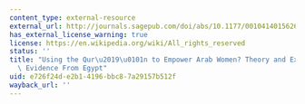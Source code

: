 ```yaml
---
content_type: external-resource
external_url: http://journals.sagepub.com/doi/abs/10.1177/0010414015626452
has_external_license_warning: true
license: https://en.wikipedia.org/wiki/All_rights_reserved
status: ''
title: "Using the Qur\u2019\u0101n to Empower Arab Women? Theory and Experimental\
  \ Evidence From Egypt"
uid: e726f24d-e2b1-4196-bbc8-7a29157b512f
wayback_url: ''
---
```

